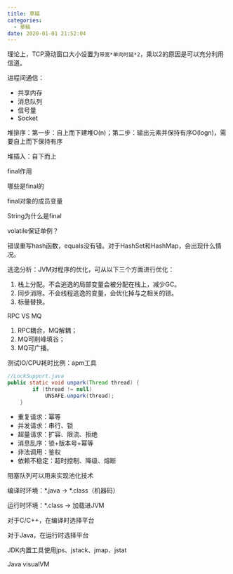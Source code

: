 ```yaml
---
title: 草稿
categories:
  - 草稿
date: 2020-01-01 21:52:04
---
```


理论上，TCP滑动窗口大小设置为`带宽*单向时延*2`，乘以2的原因是可以充分利用信道。

<!-- more -->

进程间通信：

- 共享内存
- 消息队列
- 信号量
- Socket



堆排序：第一步：自上而下建堆O(n)；第二步：输出元素并保持有序O(logn)，需要自上而下保持有序





堆插入：自下而上





final作用

哪些是final的

final对象的成员变量

String为什么是final

volatile保证单例？

错误重写hash函数，equals没有错。对于HashSet和HashMap，会出现什么情况。







逃逸分析：JVM对程序的优化，可从以下三个方面进行优化：

1. 栈上分配。不会逃逸的局部变量会被分配在栈上，减少GC。
2. 同步消除。不会线程逃逸的变量，会优化掉与之相关的锁。
3. 标量替换。





RPC VS MQ

1. RPC耦合，MQ解耦；
2. MQ可削峰填谷；
3. MQ可广播。



测试IO/CPU耗时比例：apm工具





```java
//LockSupport.java
public static void unpark(Thread thread) {
        if (thread != null)
            UNSAFE.unpark(thread);
    }
```



- 重复请求：幂等
- 并发请求：串行、锁
- 超量请求：扩容、限流、拒绝
- 消息乱序：锁+版本号+幂等
- 非法调用：鉴权
- 依赖不稳定：超时控制、降级、熔断



阻塞队列可以用来实现池化技术





编译时环境：*.java -> *.class（机器码）

运行时环境：*.class -> 加载进JVM







对于C/C++，在编译时选择平台

对于Java，在运行时选择平台



JDK内置工具使用jps、jstack、jmap、jstat

Java visualVM